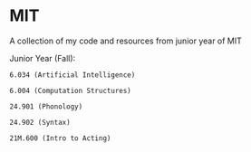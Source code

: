 MIT
===

A collection of my code and resources from junior year of MIT

Junior Year (Fall):
   
    6.034 (Artificial Intelligence)
    
    6.004 (Computation Structures)
    
    24.901 (Phonology)
    
    24.902 (Syntax)
    
    21M.600 (Intro to Acting)

